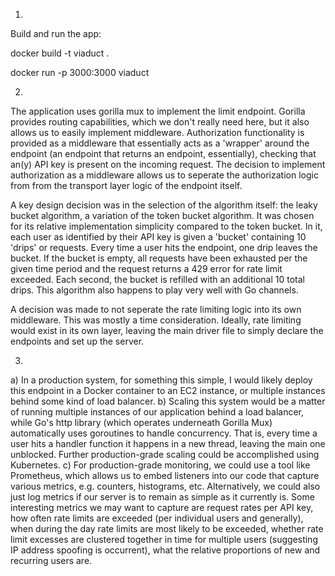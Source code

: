 1) 

Build and run the app: 

docker build -t viaduct .

docker run -p 3000:3000 viaduct

2) 

The application uses gorilla mux to implement the limit endpoint. Gorilla provides routing capabilities, which we don't really need here, but it also allows us to easily implement middleware. Authorization functionality is provided as a middleware that essentially acts as a 'wrapper' around the endpoint (an endpoint that returns an endpoint, essentially), checking that an(y) API key is present on the incoming request. The decision to implement authorization as a middleware allows us to seperate the authorization logic from from the transport layer logic of the endpoint itself. 

A key design decision was in the selection of the algorithm itself: the leaky bucket algorithm, a variation of the token bucket algorithm. It was chosen for its relative implementation simplicity compared to the token bucket. In it, each user as identified by their API key is given a 'bucket' containing 10 'drips' or requests. Every time a user hits the endpoint, one drip leaves the bucket. If the bucket is empty, all requests have been exhausted per the given time period and the request returns a 429 error for rate limit exceeded. Each second, the bucket is refilled with an additional 10 total drips. This algorithm also happens to play very well with Go channels.  

A decision was made to not seperate the rate limiting logic into its own middleware. This was mostly a time consideration. Ideally, rate limiting would exist in its own layer, leaving the main driver file to simply declare the endpoints and set up the server. 

3) 
a) In a production system, for something this simple, I would likely deploy this endpoint in a Docker container to an EC2 instance, or multiple instances behind some kind of load balancer. 
b) Scaling this system would be a matter of running multiple instances of our application behind a load balancer, while Go's http library (which operates underneath Gorilla Mux) automatically uses goroutines to handle concurrency. That is, every time a user hits a handler function it happens in a new thread, leaving the main one unblocked. Further production-grade scaling could be accomplished using Kubernetes. 
c) For production-grade monitoring, we could use a tool like Prometheus, which allows us to embed listeners into our code that capture various metrics, e.g. counters, histograms, etc. Alternatively, we could also just log metrics if our server is to remain as simple as it currently is. Some interesting metrics we may want to capture are request rates per API key, how often rate limits are exceeded (per individual users and generally), when during the day rate limits are most likely to be exceeded, whether rate limit excesses are clustered together in time for multiple users (suggesting IP address spoofing is occurrent), what the relative proportions of new and recurring users are. 
